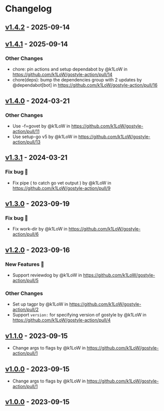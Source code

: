 # Changelog

## [v1.4.2](https://github.com/k1LoW/gostyle-action/compare/v1.4.1...v1.4.2) - 2025-09-14

## [v1.4.1](https://github.com/k1LoW/gostyle-action/compare/v1.4.0...v1.4.1) - 2025-09-14
### Other Changes
- chore: pin actions and setup dependabot by @k1LoW in https://github.com/k1LoW/gostyle-action/pull/14
- chore(deps): bump the dependencies group with 2 updates by @dependabot[bot] in https://github.com/k1LoW/gostyle-action/pull/16

## [v1.4.0](https://github.com/k1LoW/gostyle-action/compare/v1.3.1...v1.4.0) - 2024-03-21
### Other Changes
- Use -f=govet by @k1LoW in https://github.com/k1LoW/gostyle-action/pull/11
- Use setup-go v5 by @k1LoW in https://github.com/k1LoW/gostyle-action/pull/13

## [v1.3.1](https://github.com/k1LoW/gostyle-action/compare/v1.3.0...v1.3.1) - 2024-03-21
### Fix bug 🐛
- Fix pipe ( to catch go vet output ) by @k1LoW in https://github.com/k1LoW/gostyle-action/pull/9

## [v1.3.0](https://github.com/k1LoW/gostyle-action/compare/v1.2.0...v1.3.0) - 2023-09-19
### Fix bug 🐛
- Fix work-dir by @k1LoW in https://github.com/k1LoW/gostyle-action/pull/6

## [v1.2.0](https://github.com/k1LoW/gostyle-action/compare/v1.1.0...v1.2.0) - 2023-09-16
### New Features 🎉
- Support reviewdog by @k1LoW in https://github.com/k1LoW/gostyle-action/pull/5
### Other Changes
- Set up tagpr by @k1LoW in https://github.com/k1LoW/gostyle-action/pull/2
- Support `version:` for specifying version of gostyle by @k1LoW in https://github.com/k1LoW/gostyle-action/pull/4

## [v1.1.0](https://github.com/k1LoW/gostyle-action/compare/v1.0.0...v1.1.0) - 2023-09-15
- Change args to flags by @k1LoW in https://github.com/k1LoW/gostyle-action/pull/1

## [v1.0.0](https://github.com/k1LoW/gostyle-action/compare/v1.0.0...v1) - 2023-09-15
- Change args to flags by @k1LoW in https://github.com/k1LoW/gostyle-action/pull/1

## [v1.0.0](https://github.com/k1LoW/gostyle-action/commits/v1.0.0) - 2023-09-15
